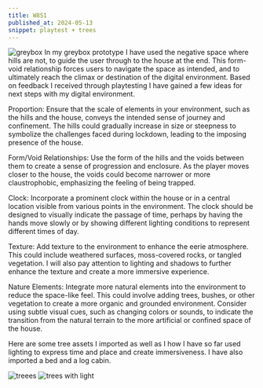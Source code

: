 ```yaml
---
title: W8S1
published_at: 2024-05-13
snippet: playtest + trees
---
```

![greybox](/w7/greybox.png)
In my greybox prototype I have used the negative space where hills are not, to guide the user through to the house at the end. This form-void relationship forces users to navigate the space as intended, and to ultimately reach the climax or destination of the digital environment. Based on feedback I received through playtesting I have gained a few ideas for next steps with my digital environment. 

Proportion: Ensure that the scale of elements in your environment, such as the hills and the house, conveys the intended sense of journey and confinement. The hills could gradually increase in size or steepness to symbolize the challenges faced during lockdown, leading to the imposing presence of the house.

Form/Void Relationships: Use the form of the hills and the voids between them to create a sense of progression and enclosure. As the player moves closer to the house, the voids could become narrower or more claustrophobic, emphasizing the feeling of being trapped.

Clock: Incorporate a prominent clock within the house or in a central location visible from various points in the environment. The clock should be designed to visually indicate the passage of time, perhaps by having the hands move slowly or by showing different lighting conditions to represent different times of day.

Texture: Add texture to the environment to enhance the eerie atmosphere. This could include weathered surfaces, moss-covered rocks, or tangled vegetation. I will also pay attention to lighting and shadows to further enhance the texture and create a more immersive experience.

Nature Elements: Integrate more natural elements into the environment to reduce the space-like feel. This could involve adding trees, bushes, or other vegetation to create a more organic and grounded environment. Consider using subtle visual cues, such as changing colors or sounds, to indicate the transition from the natural terrain to the more artificial or confined space of the house.

Here are some tree assets I imported as well as I how I have so far used lighting to express time and place and create immersiveness. I have also imported a bed and a log cabin.

![treees](/w8/treeassets.png)
![trees with light](/w8/treeswithlight.png)